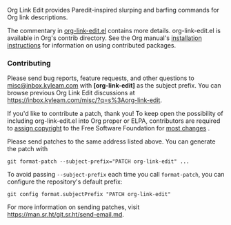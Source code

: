 Org Link Edit provides Paredit-inspired slurping and barfing commands
for Org link descriptions.

The commentary in [org-link-edit.el][el] contains more details.
org-link-edit.el is available in Org's contrib directory.  See the Org
manual's [installation instructions][install] for information on using
contributed packages.

[el]: https://git.kyleam.com/org-link-edit/tree/org-link-edit.el#n24
[install]: http://orgmode.org/org.html#Installation

### Contributing

Please send bug reports, feature requests, and other questions to
[misc@inbox.kyleam.com][lst] with **[org-link-edit]** as the subject
prefix.  You can browse previous Org Link Edit discussions at
<https://inbox.kyleam.com/misc/?q=s%3Aorg-link-edit>.

If you'd like to contribute a patch, thank you!  To keep open the
possibility of including org-link-edit.el into Org proper or ELPA,
contributors are required to [assign copyright][cpy] to the Free
Software Foundation for [most changes][tny] .

Please send patches to the same address listed above.  You can
generate the patch with

    git format-patch --subject-prefix="PATCH org-link-edit" ...

To avoid passing `--subject-prefix` each time you call `format-patch`,
you can configure the repository's default prefix:

    git config format.subjectPrefix "PATCH org-link-edit"

For more information on sending patches, visit
<https://man.sr.ht/git.sr.ht/send-email.md>.

[lst]: mailto:misc@inbox.kyleam.com
[cpy]: https://www.gnu.org/software/emacs/manual/html_node/emacs/Copyright-Assignment.html
[tny]: https://orgmode.org/worg/org-contribute.html#org2cf82ab
